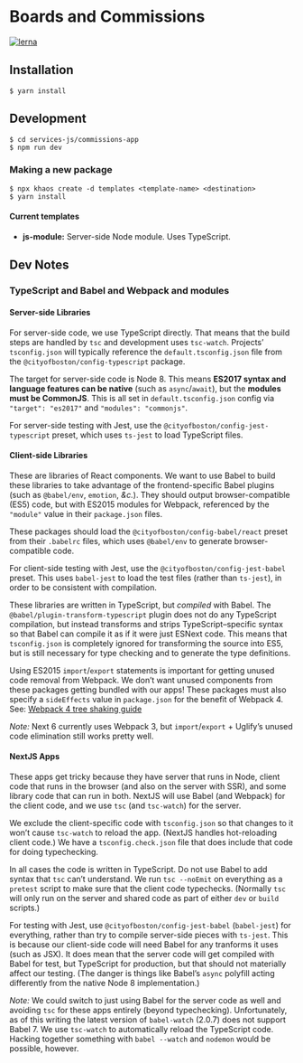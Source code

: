 # Boards and Commissions

[![lerna](https://img.shields.io/badge/maintained%20with-lerna-cc00ff.svg)](https://lernajs.io/)

## Installation

```
$ yarn install
```

## Development

```
$ cd services-js/commissions-app
$ npm run dev
```

### Making a new package

```
$ npx khaos create -d templates <template-name> <destination>
$ yarn install
```

#### Current templates

 * **js-module:** Server-side Node module. Uses TypeScript.

## Dev Notes

### TypeScript and Babel and Webpack and modules

#### Server-side Libraries

For server-side code, we use TypeScript directly. That means that the build
steps are handled by `tsc` and development uses `tsc-watch`. Projects’
`tsconfig.json` will typically reference the `default.tsconfig.json` file from
the `@cityofboston/config-typescript` package.

The target for server-side code is Node 8. This means **ES2017 syntax and
language features can be native** (such as `async`/`await`), but the **modules
must be CommonJS**. This is all set in `default.tsconfig.json` config via
`"target": "es2017"` and `"modules": "commonjs"`.

For server-side testing with Jest, use the
`@cityofboston/config-jest-typescript` preset, which uses `ts-jest` to load
TypeScript files.

#### Client-side Libraries

These are libraries of React components. We want to use Babel to build these
libraries to take advantage of the frontend-specific Babel plugins (such as
`@babel/env`, `emotion`, _&c._). They should output browser-compatible (ES5)
code, but with ES2015 modules for Webpack, referenced by the `"module"`
value in their `package.json` files.

These packages should load the `@cityofboston/config-babel/react` preset from
their `.babelrc` files, which uses `@babel/env` to generate browser-compatible
code.

For client-side testing with Jest, use the `@cityofboston/config-jest-babel`
preset. This uses `babel-jest` to load the test files (rather than `ts-jest`),
in order to be consistent with compilation.

These libraries are written in TypeScript, but _compiled_ with Babel. The
`@babel/plugin-transform-typescript` plugin does not do any TypeScript
compilation, but instead transforms and strips TypeScript–specific syntax so
that Babel can compile it as if it were just ESNext code. This means that
`tsconfig.json` is completely ignored for transforming the source into ES5,
but is still necessary for type checking and to generate the type definitions.

Using ES2015 `import`/`export` statements is important for getting unused code
removal from Webpack. We don’t want unused components from these packages
getting bundled with our apps! These packages must also specify a `sideEffects`
value in `package.json` for the benefit of Webpack 4. See: [Webpack 4 tree
shaking guide](https://webpack.js.org/guides/tree-shaking/)

_Note:_ Next 6 currently uses Webpack 3, but `import`/`export` + Uglify’s unused
code elimination still works pretty well.

#### NextJS Apps

These apps get tricky because they have server that runs in Node, client code
that runs in the browser (and also on the server with SSR), and some library
code that can run in both. NextJS will use Babel (and Webpack) for the client
code, and we use `tsc` (and `tsc-watch`) for the server.

We exclude the client-specific code with `tsconfig.json` so that changes to it
won’t cause `tsc-watch` to reload the app. (NextJS handles hot-reloading client
code.) We have a `tsconfig.check.json` file that does include that code for
doing typechecking.

In all cases the code is written in TypeScript. Do not use Babel to add syntax
that `tsc` can’t understand. We run `tsc --noEmit` on everything as a `pretest`
script to make sure that the client code typechecks. (Normally `tsc` will only
run on the server and shared code as part of either `dev` or `build` scripts.)

For testing with Jest, use `@cityofboston/config-jest-babel` (`babel-jest`) for
everything, rather than try to compile server-side pieces with `ts-jest`. This
is because our client-side code will need Babel for any tranforms it uses
(such as JSX). It does mean that the server code will get compiled with Babel
for test, but TypeScript for production, but that should not materially
affect our testing. (The danger is things like Babel’s `async` polyfill acting
differently from the native Node 8 implementation.)

_Note:_ We could switch to just using Babel for the server code as well and
avoiding `tsc` for these apps entirely (beyond typechecking). Unfortunately, as
of this writing the latest version of `babel-watch` (2.0.7) does not support
Babel 7. We use `tsc-watch` to automatically reload the TypeScript code. Hacking
together something with `babel --watch` and `nodemon` would be possible,
however.
